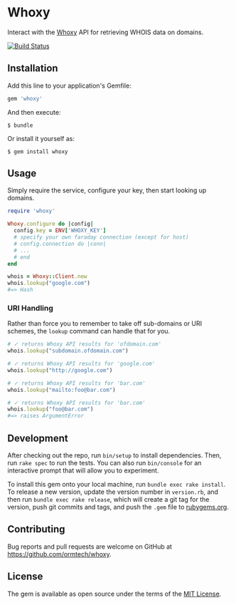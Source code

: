 # Whoxy

Interact with the [Whoxy](https://whoxy.com/) API for retrieving WHOIS
data on domains.

[![Build Status](https://travis-ci.org/ormtech/whoxy.svg?branch=master)](https://travis-ci.org/ormtech/whoxy)

## Installation

Add this line to your application's Gemfile:

```ruby
gem 'whoxy'
```

And then execute:

    $ bundle

Or install it yourself as:

    $ gem install whoxy

## Usage

Simply require the service, configure your key, then start looking up domains.

```ruby
require 'whoxy'

Whoxy.configure do |config|
  config.key = ENV['WHOXY_KEY']
  # specify your own faraday connection (except for host)
  # config.connection do |conn|
  # ...
  # end
end

whois = Whoxy::Client.new
whois.lookup("google.com")
#=> Hash
```

### URI Handling

Rather than force you to remember to take off sub-domains or URI schemes, the
`lookup` command can handle that for you.

```ruby
# ✓ returns Whoxy API results for 'ofdomain.com'
whois.lookup("subdomain.ofdomain.com")

# ✓ returns Whoxy API results for 'google.com'
whois.lookup("http://google.com")

# ✓ returns Whoxy API results for 'bar.com'
whois.lookup("mailto:foo@bar.com")

# ✓ returns Whoxy API results for 'bar.com'
whois.lookup("foo@bar.com")
#=> raises ArgumentError
```

## Development

After checking out the repo, run `bin/setup` to install dependencies. Then, run
`rake spec` to run the tests. You can also run `bin/console` for an interactive
prompt that will allow you to experiment.

To install this gem onto your local machine, run `bundle exec rake install`. To
release a new version, update the version number in `version.rb`, and then run
`bundle exec rake release`, which will create a git tag for the version, push
git commits and tags, and push the `.gem` file to
[rubygems.org](https://rubygems.org).

## Contributing

Bug reports and pull requests are welcome on GitHub at
https://github.com/ormtech/whoxy.

## License

The gem is available as open source under the terms of the [MIT
License](http://opensource.org/licenses/MIT).

